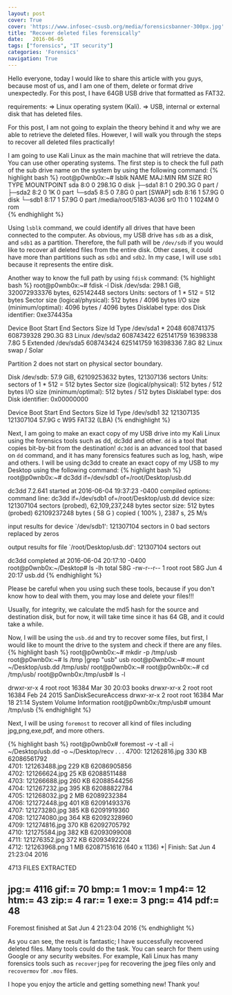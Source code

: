 ```yaml
---
layout: post
cover: True
cover: 'https://www.infosec-csusb.org/media/forensicsbanner-300px.jpg'
title: "Recover deleted files forensically"
date:   2016-06-05 
tags: ["forensics", "IT security"]
categories: 'Forensics'
navigation: True
---
```

Hello everyone, today I would like to share this article with you guys, because most of us, and I am one of them, delete or format drive unexpectedly. For this post, I have 64GB USB drive that formatted as FAT32. 

requirements:
=> Linux operating system (Kali).
=> USB, internal or external disk that has deleted files.

For this post, I am not going to explain the theory behind it and why we are able to retrieve the deleted files. However, I will walk you through the steps to recover all deleted files practically! 

I am going to use Kali Linux as the main machine that will retrieve the data. You can use other operating systems. The first step is to check the full path of the sub drive name on the system by using the following command:
{% highlight bash %}
root@p0wnb0x:~# lsblk 
NAME   MAJ:MIN RM   SIZE RO TYPE MOUNTPOINT
sda      8:0    0 298.1G  0 disk 
├─sda1   8:1    0 290.3G  0 part /
├─sda2   8:2    0     1K  0 part 
└─sda5   8:5    0   7.8G  0 part [SWAP]
sdb      8:16   1  57.9G  0 disk 
└─sdb1   8:17   1  57.9G  0 part /media/root/5183-A036
sr0     11:0    1  1024M  0 rom  
{% endhighlight %}

Using `lsblk` command, we could identify all drives that have been connected to the computer. As obvious, my USB drive has `sdb` as a disk, and `sdb1` as a partition. Therefore, the full path will be `/dev/sdb` if you would like to recover all deleted files from the entire disk. Other cases, it could have more than partitions such as `sdb1` and `sdb2`. In my case, I will use `sdb1` because it represents the entire disk.

Another way to know the full path by using `fdisk` command:
{% highlight bash %}
root@p0wnb0x:~# fdisk -l
Disk /dev/sda: 298.1 GiB, 320072933376 bytes, 625142448 sectors
Units: sectors of 1 * 512 = 512 bytes
Sector size (logical/physical): 512 bytes / 4096 bytes
I/O size (minimum/optimal): 4096 bytes / 4096 bytes
Disklabel type: dos
Disk identifier: 0xe374435a

Device     Boot     Start       End   Sectors   Size Id Type
/dev/sda1  *         2048 608741375 608739328 290.3G 83 Linux
/dev/sda2       608743422 625141759  16398338   7.8G  5 Extended
/dev/sda5       608743424 625141759  16398336   7.8G 82 Linux swap / Solar

Partition 2 does not start on physical sector boundary.

Disk /dev/sdb: 57.9 GiB, 62109253632 bytes, 121307136 sectors
Units: sectors of 1 * 512 = 512 bytes
Sector size (logical/physical): 512 bytes / 512 bytes
I/O size (minimum/optimal): 512 bytes / 512 bytes
Disklabel type: dos
Disk identifier: 0x00000000

Device     Boot Start       End   Sectors  Size Id Type
/dev/sdb1          32 121307135 121307104 57.9G  c W95 FAT32 (LBA)
{% endhighlight %}

Next, I am going to make an exact copy of my USB drive into my Kali Linux using the forensics tools such as dd, dc3dd and other. `dd` is a tool that copies bit-by-bit from the destination! `dc3dd` is an advanced tool that based on `dd` command, and it has many forensics features such as log, hash, wipe and others. I will be using dc3dd to create an exact copy of my USB to my Desktop using the following command:
{% highlight bash %}
root@p0wnb0x:~# dc3dd if=/dev/sdb1 of=/root/Desktop/usb.dd 

dc3dd 7.2.641 started at 2016-06-04 19:37:23 -0400
compiled options:
command line: dc3dd if=/dev/sdb1 of=/root/Desktop/usb.dd
device size: 121307104 sectors (probed),   62,109,237,248 bytes
sector size: 512 bytes (probed)
 62109237248 bytes ( 58 G ) copied ( 100% ), 2387 s, 25 M/s                   

input results for device `/dev/sdb1':
   121307104 sectors in
   0 bad sectors replaced by zeros

output results for file `/root/Desktop/usb.dd':
   121307104 sectors out

dc3dd completed at 2016-06-04 20:17:10 -0400
root@p0wnb0x:~/Desktop# ls -lh
total 58G
-rw-r--r-- 1 root root 58G Jun  4 20:17 usb.dd
{% endhighlight %}

Please be careful when you using such these tools, because if you don't know how to deal with them, you may lose and delete your files!!!

Usually, for integrity, we calculate the md5 hash for the source and destination disk, but for now, it will take time since it has 64 GB, and it could take a while.

Now, I will be using the `usb.dd` and try to recover some files, but first, I would like to mount the drive to the system and check if there are any files.
{% highlight bash %}
root@p0wnb0x:~# mkdir -p /tmp/usb
root@p0wnb0x:~# ls /tmp |grep "usb"
usb
root@p0wnb0x:~# mount ~/Desktop/usb.dd /tmp/usb/
root@p0wnb0x:~# 
root@p0wnb0x:~# cd /tmp/usb/
root@p0wnb0x:/tmp/usb# ls -l

drwxr-xr-x 4 root root      16384 Mar 30 20:03 books
drwxr-xr-x 2 root root      16384 Feb 24  2015 SanDiskSecureAccess
drwxr-xr-x 2 root root      16384 Mar 18 21:14 System Volume Information
root@p0wnb0x:/tmp/usb# umount /tmp/usb 
{% endhighlight %}

Next, I will be using `foremost` to recover all kind of files including jpg,png,exe,pdf, and more others.

{% highlight bash %}
root@p0wnb0x# foremost -v -t all -i ~/Desktop/usb.dd -o ~/Desktop/recv 
.
.
.
4700:	121262816.jpg 	     330 KB 	 62086561792 	 
4701:	121263488.jpg 	     229 KB 	 62086905856 	 
4702:	121266624.jpg 	      25 KB 	 62088511488 	 
4703:	121266688.jpg 	     260 KB 	 62088544256 	 
4704:	121267232.jpg 	     395 KB 	 62088822784 	 
4705:	121268032.jpg 	       2 MB 	 62089232384 	 
4706:	121272448.jpg 	     401 KB 	 62091493376 	 
4707:	121273280.jpg 	     385 KB 	 62091919360 	 
4708:	121274080.jpg 	     364 KB 	 62092328960 	 
4709:	121274816.jpg 	     370 KB 	 62092705792 	 
4710:	121275584.jpg 	     382 KB 	 62093099008 	 
4711:	121276352.jpg 	     372 KB 	 62093492224 	 
4712:	121263968.png 	       1 MB 	 62087151616 	  (640 x 1136)
*|
Finish: Sat Jun  4 21:23:04 2016

4713 FILES EXTRACTED
	
jpg:= 4116
gif:= 70
bmp:= 1
mov:= 1
mp4:= 12
htm:= 43
zip:= 4
rar:= 1
exe:= 3
png:= 414
pdf:= 48
------------------------------------------------------------------

Foremost finished at Sat Jun  4 21:23:04 2016
{% endhighlight %}

As you can see, the result is fantastic; I have successfully recovered deleted files.
Many tools could do the task. You can search for them using Google or any security websites. For example, Kali Linux has many forensics tools such as `recoverjpeg` for recovering the jpeg files only and `recovermov` for `.mov` files.

I hope you enjoy the article and getting something new! Thank you!
